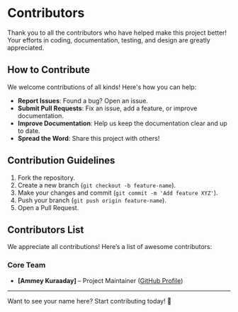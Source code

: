 # Contributors

Thank you to all the contributors who have helped make this project better! Your efforts in coding, documentation, testing, and design are greatly appreciated.

## How to Contribute

We welcome contributions of all kinds! Here's how you can help:

- **Report Issues**: Found a bug? Open an issue.
- **Submit Pull Requests**: Fix an issue, add a feature, or improve documentation.
- **Improve Documentation**: Help us keep the documentation clear and up to date.
- **Spread the Word**: Share this project with others!

## Contribution Guidelines

1. Fork the repository.
2. Create a new branch (`git checkout -b feature-name`).
3. Make your changes and commit (`git commit -m 'Add feature XYZ'`).
4. Push your branch (`git push origin feature-name`).
5. Open a Pull Request.

## Contributors List

We appreciate all contributions! Here’s a list of awesome contributors:

### Core Team
- **[Ammey Kuraaday]** – Project Maintainer ([GitHub Profile](https://github.com/AmeyKuradeAK))

---

Want to see your name here? Start contributing today! 🚀
